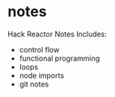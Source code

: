 # notes
Hack Reactor Notes
Includes:
  - control flow
  - functional programming
  - loops
  - node imports
  - git notes
